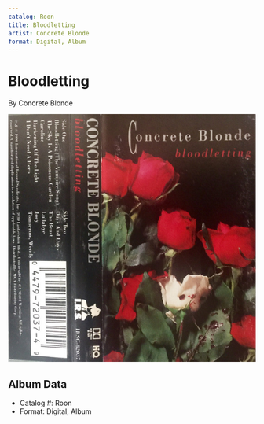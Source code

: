 ```yaml
---
catalog: Roon
title: Bloodletting
artist: Concrete Blonde
format: Digital, Album
---
```


# Bloodletting

By Concrete Blonde

![](../../assets/albumcovers/Concrete_Blonde-Bloodletting.png)

## Album Data

- Catalog #: Roon
- Format: Digital, Album

